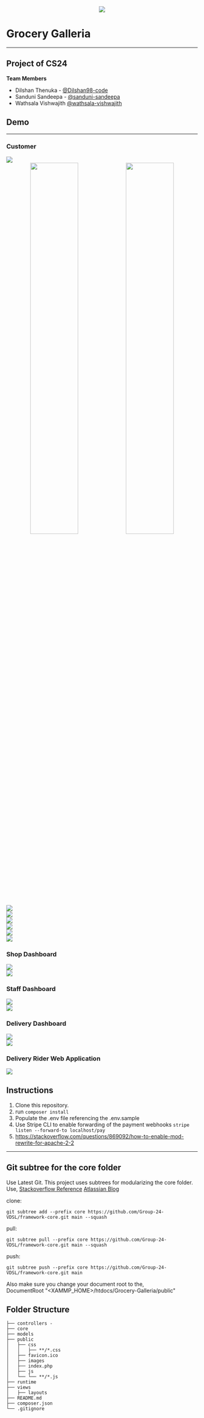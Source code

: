 <div style="text-align:center"><img src="./_docs/logo.png" /></div>

# Grocery Galleria

---
## Project of CS24

**Team Members**

 - Dilshan Thenuka - [@Dilshan98-code](https://github.com/Dilshan98-code)
 - Sanduni Sandeepa - [@sanduni-sandeepa](https://github.com/sanduni-sandeepa)
 - Wathsala Vishwajith [@wathsala-vishwajith](https://github.com/wathsala-vishwajith)

## Demo
---

### Customer 
<div style="text-align:center,width:50%"><img src="./_docs/screenshots/1.png" /></div>
<div style="text-align:center"><img src="./_docs/screenshots/2.png" style="width:50%" /><img src="./_docs/screenshots/3.png" style="width:50%" /></div>
<div style="text-align:center, width:50%"><img  src="./_docs/screenshots/4.png" /></div>
<div style="text-align:center, width:50%"></div>
<div style="text-align:center, width:50%"><img src="./_docs/screenshots/5.png" /></div>
<div style="text-align:center, width:50%"><img src="./_docs/screenshots/6.png" /></div>
<div style="text-align:center, width:50%"><img src="./_docs/screenshots/7.png" /></div>
<div style="text-align:center, width:50%"><img src="./_docs/screenshots/8.png" /></div>
<div style="text-align:center, width:50%"><img src="./_docs/screenshots/9.png" /></div>

### Shop Dashboard
<div style="text-align:center, width:50%"><img src="./_docs/screenshots/11.png" /></div>
<div style="text-align:center, width:50%"><img src="./_docs/screenshots/15.png" /></div>

### Staff Dashboard
<div style="text-align:center, width:50%"><img src="./_docs/screenshots/13.png" /></div>

<div style="text-align:center, width:50%"><img src="./_docs/screenshots/14.png" /></div>

### Delivery Dashboard
<div style="text-align:center, width:50%"><img src="./_docs/screenshots/16.png" /></div>
<div style="text-align:center, width:50%"><img src="./_docs/screenshots/17.png" /></div>

### Delivery Rider Web Application
<div style="text-align:center, width:50%"><img src="./_docs/screenshots/18.png" /></div>


## Instructions 
1. Clone this repository.
2. run `composer install`
3. Populate the .env file referencing the .env.sample
4. Use Stripe CLI to enable forwarding of the payment webhooks
`stripe listen --forward-to localhost/pay`
5. https://stackoverflow.com/questions/869092/how-to-enable-mod-rewrite-for-apache-2-2


---

## Git subtree for the core folder
Use Latest Git.
This project uses subtrees for modularizing the core folder.
Use,
[Stackoverflow Reference](https://stackoverflow.com/questions/36554810/how-to-link-folder-from-a-git-repo-to-another-repo)
[Atlassian Blog](https://blog.developer.atlassian.com/the-power-of-git-subtree/)

clone:

    git subtree add --prefix core https://github.com/Group-24-VDSL/framework-core.git main --squash

pull:

    git subtree pull --prefix core https://github.com/Group-24-VDSL/framework-core.git main --squash

push:

    git subtree push --prefix core https://github.com/Group-24-VDSL/framework-core.git main


Also make sure you change your document root to the, <br>
    DocumentRoot "<XAMMP_HOME>/htdocs/Grocery-Galleria/public"

 ## Folder Structure

```text
├── controllers - 
├── core  
├── models
├── public
│   ├── css
│   │   ├── **/*.css
│   ├── favicon.ico
│   ├── images
│   ├── index.php
│   ├── js
│   └── └── **/*.js
├── runtime
├── views
│   ├── layouts
├── README.md
├── composer.json
└── .gitignore
```



